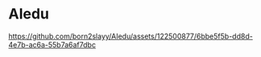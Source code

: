 # AIedu



https://github.com/born2slayy/AIedu/assets/122500877/6bbe5f5b-dd8d-4e7b-ac6a-55b7a6af7dbc

